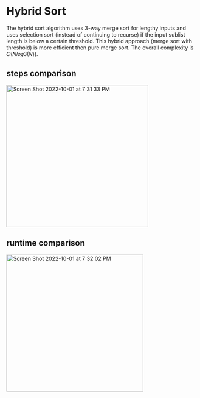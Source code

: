 # Hybrid Sort
The hybrid sort algorithm uses 3-way merge sort for lengthy inputs and uses selection sort (instead of continuing to recurse) if the input sublist length is below a certain threshold. This hybrid approach (merge sort with threshold) is more efficient then pure merge sort. The overall complexity is 𝑂(𝑁𝑙𝑜𝑔3(𝑁)).

## steps comparison
<img width="373" alt="Screen Shot 2022-10-01 at 7 31 33 PM" src="https://user-images.githubusercontent.com/49523649/193430680-904356cf-f6ee-4721-bf96-58dd3fce2e46.png">

## runtime comparison
<img width="360" alt="Screen Shot 2022-10-01 at 7 32 02 PM" src="https://user-images.githubusercontent.com/49523649/193430688-1a182dd4-25a9-41eb-8772-c072edf455b6.png">


